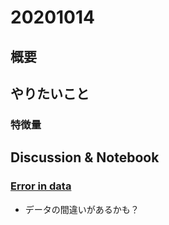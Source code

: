 # 20201014
## 概要
## やりたいこと
### 特徴量
## Discussion & Notebook
### [Error in data](https://www.kaggle.com/c/riiid-test-answer-prediction/discussion/190785)
- データの間違いがあるかも？
